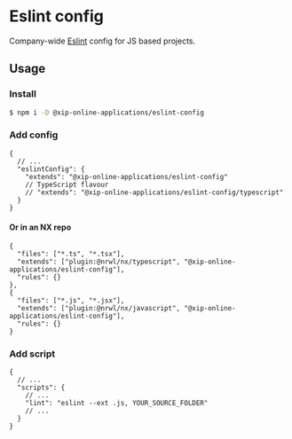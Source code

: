# Eslint config

Company-wide [Eslint](https://eslint.org/) config for JS based projects.

## Usage

### Install

```sh
$ npm i -D @xip-online-applications/eslint-config
```

### Add config

```jsonc
{
  // ...
  "eslintConfig": {
    "extends": "@xip-online-applications/eslint-config"
    // TypeScript flavour
    // "extends": "@xip-online-applications/eslint-config/typescript"
  }
}
```

#### Or in an NX repo

```jsonc
{
  "files": ["*.ts", "*.tsx"],
  "extends": ["plugin:@nrwl/nx/typescript", "@xip-online-applications/eslint-config"],
  "rules": {}
},
{
  "files": ["*.js", "*.jsx"],
  "extends": ["plugin:@nrwl/nx/javascript", "@xip-online-applications/eslint-config"],
  "rules": {}
}
```

### Add script

```jsonc
{
  // ...
  "scripts": {
    // ...
    "lint": "eslint --ext .js, YOUR_SOURCE_FOLDER"
    // ...
  }
}
```
